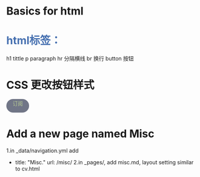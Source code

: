 # Basics for html
<h1 id="title">
    html标签：
</h1>
<p>
    h1 tittle 
    p paragraph
    hr 分隔横线
    br 换行
    button 按钮
</p>

<h1>
    CSS 更改按钮样式
</h1>
<p>
   <style>
        /* id不重复 */
        #title{
           color:rgb(70, 112, 176);
        }
        button{
            color:rgb(187, 207, 149);
            background-color: aliceblue;
            width: 60px;
            height: 36px;
            border-radius: 18px;
            border-style:none;
            cursor:pointer; 
            /* <!-- 鼠标放到按钮变色 --> */
        }
        /* <!-- 设置变色颜色 --> */
        button:hover{
            background-color:rgb(rgb(41, 124, 180))
        }
        .subscribe-button{
            background-color: rgb(113, 118, 135);
        }
    </style>
</p>

<button class="subscribe-button">订阅

</button>

# Add a new page named Misc
1.in _data/navigation.yml add   
   - title: "Misc."
    url: /misc/
2.in _pages/, add misc.md, layout setting similar to cv.html
